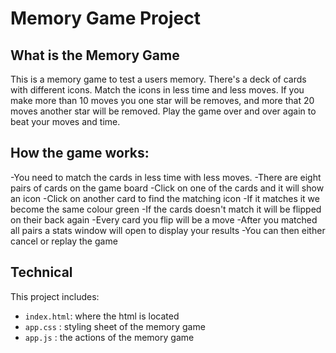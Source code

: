 # Memory Game Project

## What is the Memory Game
This is a memory game to test a users memory. There's a deck of cards with different icons. Match the icons in less time and less moves.
If you make more than 10 moves you one star will be removes, and more that 20 moves another star will be removed. Play the game over and over again to beat your moves and time. 

## How the game works: 
-You need to match the cards in less time with less moves.
-There are eight pairs of cards on the game board
-Click on one of the cards and it will show an icon
-Click on another card to find the matching icon
-If it matches it we become the same colour green
-If the cards doesn't match it will be flipped on their back again
-Every card you flip will be a move 
-After you matched all pairs a stats window will open to display your results 
-You can then either cancel or replay the game

## Technical
This project includes:
 - `index.html`: where the html is located
 - `app.css` : styling sheet of the memory game
 - `app.js` : the actions of the memory game




